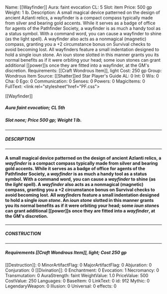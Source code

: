 Name: [[Wayfinder]]
Aura: faint evocation
CL: 5
Slot: item
Price: 500 gp
Weight: 1 lb.
Description: A small magical device patterned on the design of ancient Azlanti relics, a wayfinder is a compact compass typically made from silver and bearing gold accents. While it serves as a badge of office for agents of the Pathfinder Society, a wayfinder is as much a handy tool as a status symbol. With a command word, you can cause a wayfinder to shine (as the light spell). A wayfinder also acts as a nonmagical (magnetic) compass, granting you a +2 circumstance bonus on Survival checks to avoid becoming lost. All wayfinders feature a small indentation designed to hold a single ioun stone. An ioun stone slotted in this manner grants you its normal benefits as if it were orbiting your head; some ioun stones can grant additional [[power]]s once they are fitted into a wayfinder, at the GM's discretion.
Requirements: [[Craft Wondrous Item]], light
Cost: 250 gp
Group: Wondrous Item
Source: [[Shatter]]ed Star Player's Guide
AL: 0
Int: 0
Wis: 0
Cha: 0
Ego: 0
Communication: 0
Senses: 0
Powers: 0
MagicItems: 0
FullText: <link rel="stylesheet"href="PF.css"><div class="heading"><p class="alignleft">[[Wayfinder]]</p><div style="clear: both;"></div></div><div><h5><b>Aura </b>faint evocation; <b>CL </b>5th</h5><h5><b>Slot </b>none; <b>Price </b>500 gp; <b>Weight </b>1 lb.</h5></div><hr/><div><h5><b>DESCRIPTION</b></h5></div><hr/><div><h4><p>A small magical device patterned on the design of ancient Azlanti relics, a <i>wayfinder</i> is a compact compass typically made from silver and bearing gold accents. While it serves as a badge of office for agents of the Pathfinder Society, a <i>wayfinder</i> is as much a handy tool as a status symbol. With a command word, you can cause a <i>wayfinder</i> to shine (as the <i>light</i> spell). A <i>wayfinder</i> also acts as a nonmagical (magnetic) compass, granting you a +2 circumstance bonus on Survival checks to avoid becoming lost. All <i>wayfinder</i>s feature a small indentation designed to hold a single <i>ioun stone</i>. An <i>ioun stone</i> slotted in this manner grants you its normal benefits as if it were orbiting your head; some <i>ioun stone</i>s can grant additional [[power]]s once they are fitted into a <i>wayfinder</i>, at the GM's discretion.</p></h4></div><hr/><div><h5><b>CONSTRUCTION</b></h5></div><hr/><div><h5><b>Requirements </b>[[Craft Wondrous Item]], <i>light</i>; <b>Cost </b>250 gp</h5></div>
[[Destruction]]: 0
MinorArtifactFlag: 0
MajorArtifactFlag: 0
Abjuration: 0
Conjuration: 0
[[Divination]]: 0
Enchantment: 0
Evocation: 1
Necromancy: 0
Transmutation: 0
AuraStrength: faint
WeightValue: 1.0
PriceValue: 500
CostValue: 250
Languages: 0
BaseItem: 0
LinkText: 0
id: 912
Mythic: 0
LegendaryWeapon: 0
Illusion: 0
Universal: 0
effects: 0
